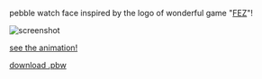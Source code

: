 pebble watch face inspired by the logo of wonderful game "[FEZ](http://fezgame.com/)"!

![screenshot](https://dl.dropboxusercontent.com/u/203504/pebble-fez.jpg)

[see the animation!](https://vine.co/v/bFYL3v2znB7 )

[download .pbw](https://dl.dropboxusercontent.com/u/203504/pebble-fez.pbw)
